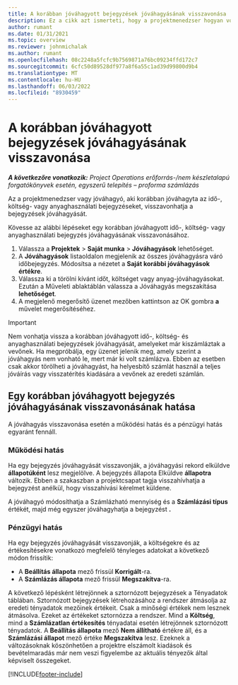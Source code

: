 ```yaml
---
title: A korábban jóváhagyott bejegyzések jóváhagyásának visszavonása
description: Ez a cikk azt ismerteti, hogy a projektmenedzser hogyan vonhatja vissza a korábban jóváhagyott idő-, költség- vagy anyaghasználati bejegyzések jóváhagyását.
author: rumant
ms.date: 01/31/2021
ms.topic: overview
ms.reviewer: johnmichalak
ms.author: rumant
ms.openlocfilehash: 08c2248a5fcfc9b7569871a76bc09234ffd172c7
ms.sourcegitcommit: 6cfc50d89528df977a8f6a55c1ad39d99800d9b4
ms.translationtype: MT
ms.contentlocale: hu-HU
ms.lasthandoff: 06/03/2022
ms.locfileid: "8930459"
---
```

# <a name="cancel-the-approval-of-previously-approved-entries"></a>A korábban jóváhagyott bejegyzések jóváhagyásának visszavonása

_**A következőre vonatkozik:** Project Operations erőforrás-/nem készletalapú forgatókönyvek esetén, egyszerű telepítés – proforma számlázás_

Az a projektmenedzser vagy jóváhagyó, aki korábban jóváhagyta az idő-, költség- vagy anyaghasználati bejegyzéseket, visszavonhatja a bejegyzések jóváhagyását. 

Kövesse az alábbi lépéseket egy korábban jóváhagyott idő-, költség- vagy anyaghasználati bejegyzés jóváhagyásának visszavonásához.

1. Válassza a **Projektek** \> **Saját munka** \> **Jóváhagyások** lehetőséget.
2. A **Jóváhagyások** listaoldalon megjelenik az összes jóváhagyásra váró időbejegyzés. Módosítsa a nézetet a **Saját korábbi jóváhagyások értékre**.
3. Válassza ki a törölni kívánt időt, költséget vagy anyag-jóváhagyásokat. Ezután a Műveleti ablaktáblán válassza a Jóváhagyás megszakítása **lehetőséget**.
4. A megjelenő megerősítő üzenet mezőben kattintson az OK gombra **a** művelet megerősítéséhez.

> [!IMPORTANT]
> Nem vonhatja vissza a korábban jóváhagyott idő-, költség- és anyaghasználati bejegyzések jóváhagyását, amelyeket már kiszámláztak a vevőnek. Ha megpróbálja, egy üzenet jelenik meg, amely szerint a jóváhagyás nem vonható le, mert már ki volt számlázva. Ebben az esetben csak akkor törölheti a jóváhagyást, ha helyesbítő számlát használ a teljes jóváírás vagy visszatérítés kiadására a vevőnek az eredeti számlán.

## <a name="impact-of-canceling-the-approval-of-a-previously-approved-entry"></a>Egy korábban jóváhagyott bejegyzés jóváhagyásának visszavonásának hatása

A jóváhagyás visszavonása esetén a működési hatás és a pénzügyi hatás egyaránt fennáll.

### <a name="operational-impact"></a>Működési hatás

Ha egy bejegyzés jóváhagyását visszavonják, a jóváhagyási rekord elküldve **állapotúként** lesz megjelölve. A bejegyzés állapota Elküldve **állapotra** változik. Ebben a szakaszban a projektcsapat tagja visszahívhatja a bejegyzést anélkül, hogy visszahívási kérelmet küldene.

A jóváhagyó módosíthatja a Számlázható mennyiség és a **Számlázási típus** értékét, majd még egyszer jóváhagyhatja a bejegyzést **.**

### <a name="financial-impact"></a>Pénzügyi hatás

Ha egy bejegyzés jóváhagyását visszavonják, a költségekre és az értékesítésekre vonatkozó megfelelő tényleges adatokat a következő módon frissítik:

- A **Beállítás állapota** mező frissül **Korrigált**-ra.
- A **Számlázás állapota** mező frissül **Megszakítva**-ra.

A következő lépésként létrejönnek a sztornózott bejegyzések a Tényadatok táblában. Sztornózott bejegyzések létrehozásához a rendszer átmásolja az eredeti tényadatok mezőinek értékeit. Csak a minőségi értékek nem lesznek átmásolva. Ezeket az értékeket sztornózza a rendszer. Mind a **Költség**, mind a **Számlázatlan értékesítés** tényadatai esetén létrejönnek sztornózott tényadatok. A **Beállítás állapota** mező **Nem állítható** értékre áll, és a **Számlázási állapot** mező értéke **Megszakítva** lesz. Ezeknek a változásoknak köszönhetően a projektre elszámolt kiadások és bevételmaradás már nem veszi figyelembe az aktuális tényezők által képviselt összegeket.

[!INCLUDE[footer-include](../includes/footer-banner.md)]
